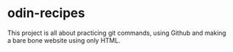 # odin-recipes
This project is all about practicing git commands, using Github and making a bare bone website using only HTML. 